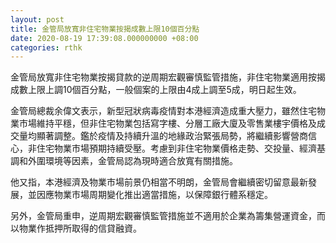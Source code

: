 ```yaml
---
layout: post
title: 金管局放寬非住宅物業按揭成數上限10個百分點
date: 2020-08-19 17:39:08.000000000 +08:00
categories: rthk
---
```


金管局放寬非住宅物業按揭貸款的逆周期宏觀審慎監管措施，非住宅物業適用按揭成數上限上調10個百分點，一般個案的上限由4成上調至5成，明日起生效。

金管局總裁余偉文表示，新型冠狀病毒疫情對本港經濟造成重大壓力，雖然住宅物業市場維持平穩，但非住宅物業包括寫字樓、分層工廠大廈及零售業樓宇價格及成交量均顯著調整。鑑於疫情及持續升溫的地緣政治緊張局勢，將繼續影響營商信心，非住宅物業市場預期持續受壓。考慮到非住宅物業價格走勢、交投量、經濟基調和外圍環境等因素，金管局認為現時適合放寬有關措施。

他又指，本港經濟及物業市場前景仍相當不明朗，金管局會繼續密切留意最新發展，並因應物業市場周期變化推出適當措施，以保障銀行體系穩定。

另外，金管局重申，逆周期宏觀審慎監管措施並不適用於企業為籌集營運資金，而以物業作抵押所取得的信貸融資。
